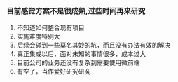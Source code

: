 ### 目前感觉方案不是很成熟,过些时间再来研究

1. 不知道如何整合现有项目
2. 实施难度特别大
3. 后续会碰到一些莫名其妙的坑，而且没有办法有效的解决
4. 真正集成以后，面对未知的事情很多，成本过大
5. 目前公司的业务还没有复杂到需要使用微前端
6. 有空了，当作爱好研究研究
